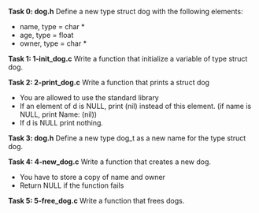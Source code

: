 **Task 0: dog.h**
Define a new type struct dog with the following elements:
- name, type = char *
- age, type = float
- owner, type = char *

**Task 1: 1-init_dog.c**
Write a function that initialize a variable of type struct dog.

**Task 2: 2-print_dog.c**
Write a function that prints a struct dog
- You are allowed to use the standard library
- If an element of d is NULL, print (nil) instead of this element. (if name is NULL, print Name: (nil))
- If d is NULL print nothing.

**Task 3: dog.h**
Define a new type dog_t as a new name for the type struct dog.

**Task 4: 4-new_dog.c**
Write a function that creates a new dog.
- You have to store a copy of name and owner
- Return NULL if the function fails

**Task 5: 5-free_dog.c**
Write a function that frees dogs.

